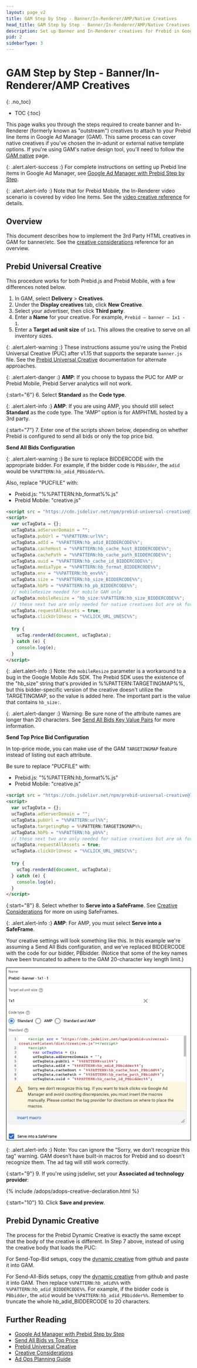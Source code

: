 ```yaml
---
layout: page_v2
title: GAM Step by Step - Banner/In-Renderer/AMP/Native Creatives
head_title: GAM Step by Step - Banner/In-Renderer/AMP/Native Creatives
description: Set up Banner and In-Renderer creatives for Prebid in Google Ad Manager.
pid: 2
sidebarType: 3
---
```


# GAM Step by Step - Banner/In-Renderer/AMP Creatives
{: .no_toc}

- TOC
{:toc}

This page walks you through the steps required to create banner and In-Renderer (formerly known as "outstream") creatives to attach to your Prebid line items in Google Ad Manager (GAM). This same process can cover native creatives if you've chosen the in-adunit or external native template options. If you're using GAM's native
design tool, you'll need to follow the [GAM native](/adops/gam-native.html) page.

{: .alert.alert-success :}
For complete instructions on setting up Prebid line items in Google Ad Manager, see [Google Ad Manager with Prebid Step by Step](/adops/step-by-step.html).

{: .alert.alert-info :}
Note that for Prebid Mobile, the In-Renderer video scenario is covered by video line items. See the [video creative reference](/adops/mobile-rendering-gam-line-item-setup.html) for details.

## Overview

This document describes how to implement the 3rd Party HTML creatives in GAM for banner/etc. See the [creative considerations](/adops/creative-considerations.html) reference for an overview.

## Prebid Universal Creative

This procedure works for both Prebid.js and Prebid Mobile, with a few differences noted below.

1. In GAM, select **Delivery** > **Creatives**.
2. Under the **Display creatives** tab, click **New Creative**.
3. Select your advertiser, then click **Third party**.
4. Enter a **Name** for your creative. For example, `Prebid – banner – 1x1 - 1`.
5. Enter a **Target ad unit size** of `1x1`. This allows the creative to serve on all inventory sizes.

{: .alert.alert-warning :}
These instructions assume you're using the Prebid Universal Creative (PUC) after v1.15 that supports the separate `banner.js` file. See the [Prebid Universal Creative](/overview/prebid-universal-creative.html) documentation for alternate approaches.

{: .alert.alert-danger :}
**AMP**: If you choose to bypass the PUC for AMP or Prebid Mobile, Prebid Server analytics will not work.

{:start="6"}
6. Select **Standard** as the **Code type**.

{: .alert.alert-info :}
**AMP**: If you are using AMP, you should still select **Standard** as the code type. The “AMP” option is for AMPHTML hosted by a 3rd party.

{:start="7"}
7. Enter one of the scripts shown below, depending on whether Prebid is configured to send all bids or only the top price bid.

**Send All Bids Configuration**

{: .alert.alert-warning :}
Be sure to replace BIDDERCODE with the appropriate bidder. For example, if the bidder code is `PBbidder`, the `adid` would be `%%PATTERN:hb_adid_PBbidder%%`.

Also, replace "PUCFILE" with:

- Prebid.js: "%%PATTERN:hb_format%%.js"
- Prebid Mobile: "creative.js"

```html
<script src = "https://cdn.jsdelivr.net/npm/prebid-universal-creative@latest/dist/PUCFILE"></script>
<script>
  var ucTagData = {};
  ucTagData.adServerDomain = "";
  ucTagData.pubUrl = "%%PATTERN:url%%";
  ucTagData.adId = "%%PATTERN:hb_adid_BIDDERCODE%%";
  ucTagData.cacheHost = "%%PATTERN:hb_cache_host_BIDDERCODE%%";
  ucTagData.cachePath = "%%PATTERN:hb_cache_path_BIDDERCODE%%";
  ucTagData.uuid = "%%PATTERN:hb_cache_id_BIDDERCODE%%";
  ucTagData.mediaType = "%%PATTERN:hb_format_BIDDERCODE%%";
  ucTagData.env = "%%PATTERN:hb_env%%";
  ucTagData.size = "%%PATTERN:hb_size_BIDDERCODE%%";
  ucTagData.hbPb = "%%PATTERN:hb_pb_BIDDERCODE%%";
  // mobileResize needed for mobile GAM only
  ucTagData.mobileResize = "hb_size:%%PATTERN:hb_size_BIDDERCODE%%";
  // these next two are only needed for native creatives but are ok for banner
  ucTagData.requestAllAssets = true;
  ucTagData.clickUrlUnesc = "%%CLICK_URL_UNESC%%";

  try {
    ucTag.renderAd(document, ucTagData);
  } catch (e) {
    console.log(e);
  }
</script>
```

{: .alert.alert-info :}
Note: the `mobileResize` parameter is a workaround to a bug in the Google Mobile Ads SDK. The Prebid SDK uses the existence of the "hb_size" string that's provided in %%PATTERN:TARGETINGMAP%%, but this bidder-specific version of the creative doesn't utilize the TARGETINGMAP, so the value is added here. The important part is the value that contains `hb_size:`.

{: .alert.alert-danger :}
Warning: Be sure none of the attribute names are longer than 20 characters. See [Send All Bids Key Value Pairs](/adops/send-all-vs-top-price.html#key-value-pairs) for more information.

**Send Top Price Bid Configuration**

In top-price mode, you can make use of the GAM `TARGETINGMAP` feature instead of listing out each attribute.

Be sure to replace "PUCFILE" with:

- Prebid.js: "%%PATTERN:hb_format%%.js"
- Prebid Mobile: "creative.js"

```html
<script src = "https://cdn.jsdelivr.net/npm/prebid-universal-creative@latest/dist/PUCFILE"></script>
<script>
  var ucTagData = {};
  ucTagData.adServerDomain = "";
  ucTagData.pubUrl = "%%PATTERN:url%%";
  ucTagData.targetingMap = %%PATTERN:TARGETINGMAP%%;
  ucTagData.hbPb = "%%PATTERN:hb_pb%%";
  // these next two are only needed for native creatives but are ok for banner
  ucTagData.requestAllAssets = true;
  ucTagData.clickUrlUnesc = "%%CLICK_URL_UNESC%%";

  try {
    ucTag.renderAd(document, ucTagData);
  } catch (e) {
    console.log(e);
  }
</script>
```

{:start="8"}
8. Select whether to **Serve into a SafeFrame**. See [Creative Considerations](/adops/creative-considerations.html) for more on using SafeFrames.

{: .alert.alert-info :}
**AMP**: For AMP, you must select **Serve into a SafeFrame**.

Your creative settings will look something like this. In this example we're assuming a Send All Bids configuration, and we’ve replaced BIDDERCODE with the code for our bidder, PBbidder. (Notice that some of the key names have been truncated to adhere to the GAM 20-character key length limit.)

![Banner creative settings](/assets/images/ad-ops/gam-sbs/banner-creative-settings.png)

{: .alert.alert-info :}
Note: You can ignore the “Sorry, we don’t recognize this tag” warning. GAM doesn’t have built-in macros for Prebid and so doesn’t recognize them. The ad tag will still work correctly.

{:start="9"}
9. If you're using jsdelivr, set your **Associated ad technology provider**:

{% include /adops/adops-creative-declaration.html %}

{:start="10"}
10. Click **Save and preview**.

## Prebid Dynamic Creative

The process for the Prebid Dynamic Creative is exactly the same except
that the body of the creative is different. In Step 7 above, instead of
using the creative body that loads the PUC:

For Send-Top-Bid setups, copy the [dynamic creative](https://github.com/prebid/Prebid.js/blob/master/integrationExamples/gpt/x-domain/creative.html) from github and paste it into GAM.

For Send-All-Bids setups, copy the [dynamic creative](https://github.com/prebid/Prebid.js/blob/master/integrationExamples/gpt/x-domain/creative.html) from github and paste it into GAM. Then replace `%%PATTERN:hb_adid%%` with `%%PATTERN:hb_adid_BIDDERCODE%%`. For example, if the bidder code is `PBbidder`, the `adid` would be `%%PATTERN:hb_adid_PBbidder%%`. Remember to truncate the whole hb_adid_BIDDERCODE to 20 characters.

## Further Reading

- [Google Ad Manager with Prebid Step by Step](/adops/step-by-step.html)
- [Send All Bids vs Top Price](/adops/send-all-vs-top-price.html)
- [Prebid Universal Creative](/overview/prebid-universal-creative.html)
- [Creative Considerations](/adops/creative-considerations.html)
- [Ad Ops Planning Guide](/adops/adops-planning-guide.html)

